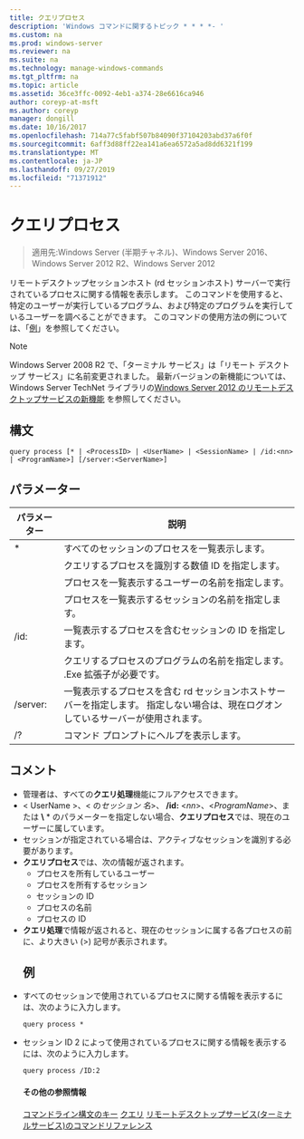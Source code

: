 ```yaml
---
title: クエリプロセス
description: 'Windows コマンドに関するトピック * * * *- '
ms.custom: na
ms.prod: windows-server
ms.reviewer: na
ms.suite: na
ms.technology: manage-windows-commands
ms.tgt_pltfrm: na
ms.topic: article
ms.assetid: 36ce3ffc-0092-4eb1-a374-28e6616ca946
author: coreyp-at-msft
ms.author: coreyp
manager: dongill
ms.date: 10/16/2017
ms.openlocfilehash: 714a77c5fabf507b84090f37104203abd37a6f0f
ms.sourcegitcommit: 6aff3d88ff22ea141a6ea6572a5ad8dd6321f199
ms.translationtype: MT
ms.contentlocale: ja-JP
ms.lasthandoff: 09/27/2019
ms.locfileid: "71371912"
---
```

# <a name="query-process"></a>クエリプロセス

>適用先:Windows Server (半期チャネル)、Windows Server 2016、Windows Server 2012 R2、Windows Server 2012

リモートデスクトップセッションホスト (rd セッションホスト) サーバーで実行されているプロセスに関する情報を表示します。
このコマンドを使用すると、特定のユーザーが実行しているプログラム、および特定のプログラムを実行しているユーザーを調べることができます。
このコマンドの使用方法の例については、「[例](#BKMK_examples)」を参照してください。
> [!NOTE]
> Windows Server 2008 R2 で、「ターミナル サービス」は「リモート デスクトップ サービス」に名前変更されました。 最新バージョンの新機能については、Windows Server TechNet ライブラリの[Windows Server 2012 のリモートデスクトップサービスの新機能](https://technet.microsoft.com/library/hh831527) を参照してください。
> ## <a name="syntax"></a>構文
> ```
> query process [* | <ProcessID> | <UserName> | <SessionName> | /id:<nn> | <ProgramName>] [/server:<ServerName>]
> ```
> ## <a name="parameters"></a>パラメーター
> 
> |      パラメーター       |                                                                 説明                                                                  |
> |----------------------|----------------------------------------------------------------------------------------------------------------------------------------------|
> |          \*          |                                                    すべてのセッションのプロセスを一覧表示します。                                                     |
> |     <ProcessID>      |                                   クエリするプロセスを識別する数値 ID を指定します。                                   |
> |      <UserName>      |                                       プロセスを一覧表示するユーザーの名前を指定します。                                       |
> |    <SessionName>     |                                     プロセスを一覧表示するセッションの名前を指定します。                                      |
> |       /id: <nn>       |                                      一覧表示するプロセスを含むセッションの ID を指定します。                                       |
> |    <ProgramName>     |                     クエリするプロセスのプログラムの名前を指定します。 .Exe 拡張子が必要です。                     |
> | /server:<ServerName> | 一覧表示するプロセスを含む rd セッションホストサーバーを指定します。 指定しない場合は、現在ログオンしているサーバーが使用されます。 |
> |          /?          |                                                     コマンド プロンプトにヘルプを表示します。                                                     |
> 
> ## <a name="remarks"></a>コメント
> - 管理者は、すべての**クエリ処理**機能にフルアクセスできます。
> - < UserName >、< の*セッション* *名*>、 **/id:** <*nn*>、<*ProgramName*>、または **\\** * のパラメーターを指定しない場合、**クエリプロセス**では、現在のユーザーに属しています。
> - セッションが指定されている場合は、アクティブなセッションを識別する必要があります。
> - **クエリプロセス**では、次の情報が返されます。
>   -   プロセスを所有しているユーザー
>   -   プロセスを所有するセッション
>   -   セッションの ID
>   -   プロセスの名前
>   -   プロセスの ID
> - **クエリ処理**で情報が返されると、現在のセッションに属する各プロセスの前に、より大きい (>) 記号が表示されます。
>   ## <a name="BKMK_examples"></a>例
> - すべてのセッションで使用されているプロセスに関する情報を表示するには、次のように入力します。
>   ```
>   query process *
>   ```
> - セッション ID 2 によって使用されているプロセスに関する情報を表示するには、次のように入力します。
>   ```
>   query process /ID:2
>   ```
>   #### <a name="additional-references"></a>その他の参照情報
>   [コマンドライン構文のキー](command-line-syntax-key.md)
>   [クエリ](query.md)
>   [リモートデスクトップサービス&#40;ターミナルサービス&#41;のコマンドリファレンス](remote-desktop-services-terminal-services-command-reference.md)
